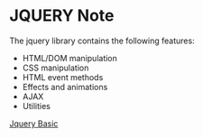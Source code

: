 # JQUERY Note

The jquery library contains the following features:

- HTML/DOM manipulation
- CSS manipulation
- HTML event methods
- Effects and animations
- AJAX
- Utilities

[Jquery Basic](#Jquery_basic)